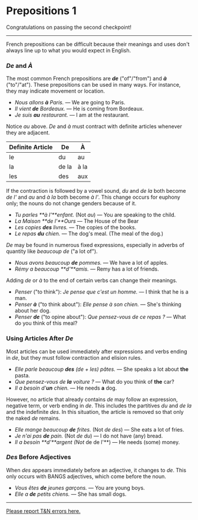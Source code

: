 # Prepositions 1

Congratulations on passing the second checkpoint!

* * *

French prepositions can be difficult because their meanings and uses don't always line up to what you would expect in English.

### _De_ and _À_

The most common French prepositions are **_de_** ("of"/"from") and **_à_** ("to"/"at"). These prepositions can be used in many ways. For instance, they may indicate movement or location.

*   _Nous allons **à** Paris._ — We are going to Paris.
*   _Il vient **de** Bordeaux._ — He is coming from Bordeaux.
*   _Je suis **au** restaurant._ — I am at the restaurant.

Notice _au_ above. _De_ and _à_ must contract with definite articles whenever they are adjacent.

<table>

<thead>

<tr>

<th>Definite Article</th>

<th>De</th>

<th>À</th>

</tr>

</thead>

<tbody>

<tr>

<td>le</td>

<td>du</td>

<td>au</td>

</tr>

<tr>

<td>la</td>

<td>de la</td>

<td>à la</td>

</tr>

<tr>

<td>les</td>

<td>des</td>

<td>aux</td>

</tr>

</tbody>

</table>

If the contraction is followed by a vowel sound, _du_ and _de la_ both become _de l'_ and _au_ and _à la_ both become _à l'_. This change occurs for euphony only; the nouns do not change genders because of it.

*   _Tu parles **à l'**enfant._ (Not _au_) — You are speaking to the child.
*   _La Maison **de l'**Ours_ — The House of the Bear
*   _Les copies **des** livres._ — The copies of the books.
*   _Le repas **du** chien._ — The dog's meal. (The meal of the dog.)

_De_ may be found in numerous fixed expressions, especially in adverbs of quantity like _beaucoup de_ ("a lot of").

*   _Nous avons beaucoup **de** pommes._ — We have a lot of apples.
*   _Rémy a beaucoup **d'**amis._ — Remy has a lot of friends.

Adding _de_ or _à_ to the end of certain verbs can change their meanings.

*   _Penser_ ("to think"): _Je pense que c'est un homme._ — I think that he is a man.
*   _Penser **à**_ ("to think about"): _Elle pense à son chien._ — She's thinking about her dog.
*   _Penser **de**_ ("to opine about"): _Que pensez-vous de ce repas ?_ — What do you think of this meal?

### Using Articles After _De_

Most articles can be used immediately after expressions and verbs ending in _de_, but they must follow contraction and elision rules.

*   _Elle parle beaucoup **des** (de + les) pâtes._ — She speaks a lot about **the** pasta.
*   _Que pensez-vous de **la** voiture ?_ — What do you think of **the** car?
*   _Il a besoin d'**un** chien._ — He needs **a** dog.

However, no article that already contains _de_ may follow an expression, negative term, or verb ending in _de_. This includes the partitives _du_ and _de la_ and the indefinite _des_. In this situation, the article is removed so that only the naked _de_ remains.

*   _Elle mange beaucoup **de** frites._ (Not _de des_) — She eats a lot of fries.
*   _Je n'ai pas **de** pain._ (Not _de du_) — I do not have (any) bread.
*   _Il a besoin **d'**argent (Not_ de de l'**) — He needs (some) money.

### _Des_ Before Adjectives

When _des_ appears immediately before an adjective, it changes to _de_. This only occurs with BANGS adjectives, which come before the noun.

*   _Vous êtes **de** jeunes garçons._ — You are young boys.
*   _Elle a **de** petits chiens._ — She has small dogs.

* * *

[Please report T&N errors here.](http://www.duolingo.com/DXLi)